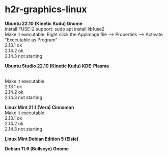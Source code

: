 # h2r-graphics-linux

<p><b>Ubuntu 22.10 (Kinetic Kudu) Gnome</b><br>
Install FUSE-2 support: sudo apt install libfuse2<br>
Make it executable: Right click the AppImage file --> Properties --> Activate "Executable as Program"<br>
2.13.1 ok<br>
2.14.2 ok<br>
2.14.3 not starting</p>

<p><b>Ubuntu Studio 22.10 (Kinetic Kudu) KDE-Plasma</b></p><br>
Make it executable<br>
2.13.1 ok<br>
2.14.2 ok<br>
2.14.3 not starting</p>

<p><b>Linux Mint 21.1 (Vera) Cinnamon</b><br>
Make it executable<br>
2.13.1 ok<br>
2.14.2 ok<br>
2.14.3 not starting</p>

<p><b>Linux Mint Debian Edition 5 (Elsie)</b></p>

<p><b>Debian 11.6 (Bullseye) Gnome</b></p>
